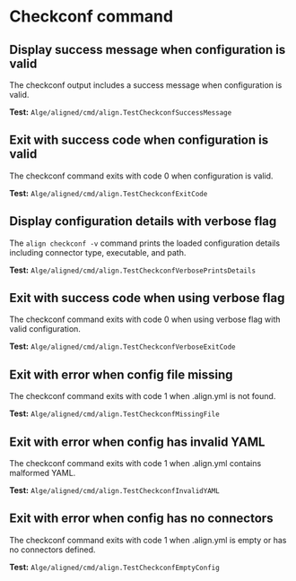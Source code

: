 # Checkconf command

## Display success message when configuration is valid

The checkconf output includes a success message when configuration is valid.

**Test:** `Alge/aligned/cmd/align.TestCheckconfSuccessMessage`

## Exit with success code when configuration is valid

The checkconf command exits with code 0 when configuration is valid.

**Test:** `Alge/aligned/cmd/align.TestCheckconfExitCode`

## Display configuration details with verbose flag

The `align checkconf -v` command prints the loaded configuration details including connector type, executable, and path.

**Test:** `Alge/aligned/cmd/align.TestCheckconfVerbosePrintsDetails`

## Exit with success code when using verbose flag

The checkconf command exits with code 0 when using verbose flag with valid configuration.

**Test:** `Alge/aligned/cmd/align.TestCheckconfVerboseExitCode`

## Exit with error when config file missing

The checkconf command exits with code 1 when .align.yml is not found.

**Test:** `Alge/aligned/cmd/align.TestCheckconfMissingFile`

## Exit with error when config has invalid YAML

The checkconf command exits with code 1 when .align.yml contains malformed YAML.

**Test:** `Alge/aligned/cmd/align.TestCheckconfInvalidYAML`

## Exit with error when config has no connectors

The checkconf command exits with code 1 when .align.yml is empty or has no connectors defined.

**Test:** `Alge/aligned/cmd/align.TestCheckconfEmptyConfig`
